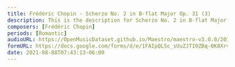 ```yaml
---
title: Frédéric Chopin - Scherzo No. 2 in B-flat Major Op. 31 (3)
description: This is the description for Scherzo No. 2 in B-flat Major Op. 31 by Frédéric Chopin
composers: [Frédéric Chopin]
periods: [Romantic]
audioURL: https://OpenMusicDataset.github.io/Maestro/maestro-v3.0.0/2017/MIDI-Unprocessed_056_PIANO056_MID--AUDIO-split_07-07-17_Piano-e_1-05_wav--4.midi
formURL: https://docs.google.com/forms/d/e/1FAIpQLSc_sUuZJTI0ZBq-0K8Xrvj_aWVp_DmamlHOrAT-NbrndnogQw/viewform
date: 2021-08-08T07:43:13-06:00
---
```

